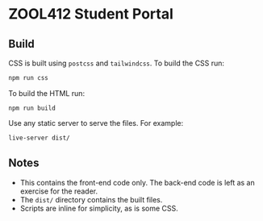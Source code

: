 # ZOOL412 Student Portal

## Build

CSS is built using `postcss` and `tailwindcss`. To build the CSS run:

```bash
npm run css
```

To build the HTML run:

```
npm run build
```

Use any static server to serve the files. For example:

```bash
live-server dist/
```

## Notes

- This contains the front-end code only. The back-end code is left as an exercise for the reader.
- The `dist/` directory contains the built files.
- Scripts are inline for simplicity, as is some CSS.
